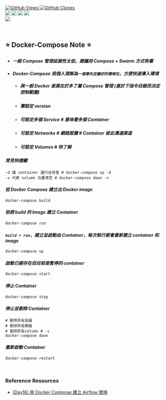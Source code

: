<a href='https://github.com/Junwu0615/Airflow-Template'><img alt='GitHub Views' src='https://views.whatilearened.today/views/github/Junwu0615/Airflow-Template.svg'> 
<a href='https://github.com/Junwu0615/Airflow-Template'><img alt='GitHub Clones' src='https://img.shields.io/badge/dynamic/json?color=success&label=Clone&query=count_total&url=https://gist.githubusercontent.com/Junwu0615/c7cc2b44b987253f9efcf042e839837e/raw/Airflow-Template_clone.json&logo=github'> <br>
[![](https://img.shields.io/badge/Project-Apache_Airflow-blue.svg?style=plastic)](https://github.com/Junwu0615/Airflow-Template) 
[![](https://img.shields.io/badge/Project-Docker-blue.svg?style=plastic)](https://github.com/Junwu0615/Airflow-Template) 
[![](https://img.shields.io/badge/Language-Python_3.12.0-blue.svg?style=plastic)](https://www.python.org/)
[![](https://img.shields.io/badge/Operating_System-Windows_10-blue.svg?style=plastic)](https://www.microsoft.com/zh-tw/software-download/windows10) <br>
[![](https://img.shields.io/badge/Package-Apache_Airflow_2.10.4-green.svg?style=plastic)](https://pypi.org/project/apache-airflow/)

<br>

## ⭐ Docker-Compose Note ⭐

- #### *一般 Compose 管理延展性太低，建議用 Compose + Swarm 方式佈署*
- #### *Docker-Compose 我個人理解為`一個事先定義好的環境包`，方便快速導入環境*
  - ##### 與一般 Docker 差異在於多了層 Compose 管理 (基於下指令目錄而決定控制範圍)
  - ##### 需設定 version
  - ##### 可設定多個 Service # 意味著多個 Container
  - ##### 可設定 Networks # 網路設置 # Container 彼此溝通渠道
  - ##### 可設定 Volumes # 待了解

#### *常見快捷鍵*
```commandline
-d 讓 container 運行在背景 # docker-compose up -d
-v 代表 volumn 也要清空 # docker-compose down -v
```

#### *從 Docker Compose 建立出 Docker image*
```commandline
docker-compose build
```

#### *依照 build 的 Image 建立 Container*
```commandline
docker-compose run
```

#### *`build + run`，建立並啟動由 Container，每次執行都會重新建立 container 和 image*
```commandline
docker-compose up
```

#### *啟動已經存在但目前是暫停的 container*
```commandline
docker-compose start
```

#### *停止 Container*
```commandline
docker-compose stop	
```

#### *停止並刪除 Container*
```commandline
# 刪除所有容器
# 刪除所有網路
# 刪除所有volumn # -v
docker-compose down
```

#### *重新啟動 Container*
```commandline
docker-compose restart
```

<br>

### Reference Resources
-  [[Day16] 用 Docker Compose 建立 Airflow 環境](https://ithelp.ithome.com.tw/articles/10331507)